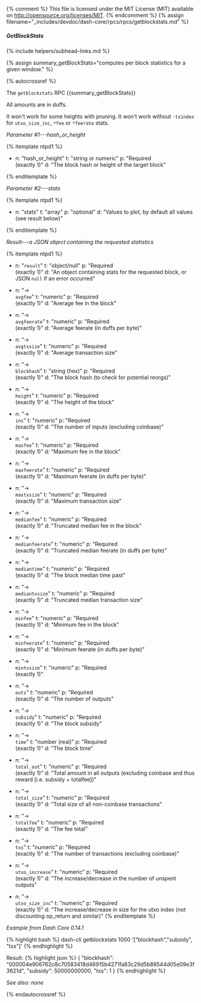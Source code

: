 {% comment %}
This file is licensed under the MIT License (MIT) available on
http://opensource.org/licenses/MIT.
{% endcomment %}
{% assign filename="_includes/devdoc/dash-core/rpcs/rpcs/getblockstats.md" %}
<!--__-->

##### GetBlockStats
{% include helpers/subhead-links.md %}

{% assign summary_getBlockStats="computes per block statistics for a given window." %}

{% autocrossref %}

The `getblockstats` RPC {{summary_getBlockStats}}

All amounts are in duffs.

It won't work for some heights with pruning. It won't work without `-txindex` for
`utxo_size_inc`, `*fee` or `*feerate` stats.

*Parameter #1---hash_or_height*

{% itemplate ntpd1 %}
- n: "hash_or_height"
  t: "string or numeric"
  p: "Required<br>(exactly 1)"
  d: "The block hash or height of the target block"

{% enditemplate %}

*Parameter #2---stats*

{% itemplate ntpd1 %}
- n: "stats"
  t: "array"
  p: "optional"
  d: "Values to plot, by default all values (see result below)"

{% enditemplate %}

*Result---a JSON object containing the requested statistics*

{% itemplate ntpd1 %}
- n: "`result`"
  t: "object/null"
  p: "Required<br>(exactly 1)"
  d: "An object containing stats for the requested block, or JSON `null` if an error occurred"

- n: "→<br>`avgfee`"
  t: "numeric"
  p: "Required<br>(exactly 1)"
  d: "Average fee in the block"

- n: "→<br>`avgfeerate`"
  t: "numeric"
  p: "Required<br>(exactly 1)"
  d: "Average feerate (in duffs per byte)"

- n: "→<br>`avgtxsize`"
  t: "numeric"
  p: "Required<br>(exactly 1)"
  d: "Average transaction size"

- n: "→<br>`blockhash`"
  t: "string (hex)"
  p: "Required<br>(exactly 1)"
  d: "The block hash (to check for potential reorgs)"

- n: "→<br>`height`"
  t: "numeric"
  p: "Required<br>(exactly 1)"
  d: "The height of the block"

- n: "→<br>`ins`"
  t: "numeric"
  p: "Required<br>(exactly 1)"
  d: "The number of inputs (excluding coinbase)"

- n: "→<br>`maxfee`"
  t: "numeric"
  p: "Required<br>(exactly 1)"
  d: "Maximum fee in the block"

- n: "→<br>`maxfeerate`"
  t: "numeric"
  p: "Required<br>(exactly 1)"
  d: "Maximum feerate (in duffs per byte)"

- n: "→<br>`maxtxsize`"
  t: "numeric"
  p: "Required<br>(exactly 1)"
  d: "Maximum transaction size"

- n: "→<br>`medianfee`"
  t: "numeric"
  p: "Required<br>(exactly 1)"
  d: "Truncated median fee in the block"

- n: "→<br>`medianfeerate`"
  t: "numeric"
  p: "Required<br>(exactly 1)"
  d: "Truncated median feerate (in duffs per byte)"

- n: "→<br>`mediantime`"
  t: "numeric"
  p: "Required<br>(exactly 1)"
  d: "The block median time past"

- n: "→<br>`mediantxsize`"
  t: "numeric"
  p: "Required<br>(exactly 1)"
  d: "Truncated median transaction size"

- n: "→<br>`minfee`"
  t: "numeric"
  p: "Required<br>(exactly 1)"
  d: "Minimum fee in the block"

- n: "→<br>`minfeerate`"
  t: "numeric"
  p: "Required<br>(exactly 1)"
  d: "Minimum feerate (in duffs per byte)"

- n: "→<br>`mintxsize`"
  t: "numeric"
  p: "Required<br>(exactly 1)"

- n: "→<br>`outs`"
  t: "numeric"
  p: "Required<br>(exactly 1)"
  d: "The number of outputs"

- n: "→<br>`subsidy`"
  t: "numeric"
  p: "Required<br>(exactly 1)"
  d: "The block subsidy"

- n: "→<br>`time`"
  t: "number (real)"
  p: "Required<br>(exactly 1)"
  d: "The block time"

- n: "→<br>`total_out`"
  t: "numeric"
  p: "Required<br>(exactly 1)"
  d: "Total amount in all outputs (excluding coinbase and thus reward [i.e. subsidy + totalfee])"

- n: "→<br>`total_size`"
  t: "numeric"
  p: "Required<br>(exactly 1)"
  d: "Total size of all non-coinbase transactions"

- n: "→<br>`totalfee`"
  t: "numeric"
  p: "Required<br>(exactly 1)"
  d: "The fee total"

- n: "→<br>`txs`"
  t: "numeric"
  p: "Required<br>(exactly 1)"
  d: "The number of transactions (excluding coinbase)"

- n: "→<br>`utxo_increase`"
  t: "numeric"
  p: "Required<br>(exactly 1)"
  d: "The increase/decrease in the number of unspent outputs"

- n: "→<br>`utxo_size_inc`"
  t: "numeric"
  p: "Required<br>(exactly 1)"
  d: "The increase/decrease in size for the utxo index (not discounting op_return and similar)"
{% enditemplate %}

*Example from Dash Core 0.14.1*

{% highlight bash %}
dash-cli getblockstats 1000 '["blockhash","subsidy", "txs"]'
{% endhighlight %}

Result:
{% highlight json %}
{
  "blockhash": "000004e906762c8c70583418d46915b4271fa83c29d5b88544d05e09e3f3621d",
  "subsidy": 50000000000,
  "txs": 1
}
{% endhighlight %}

*See also: none*

{% endautocrossref %}
